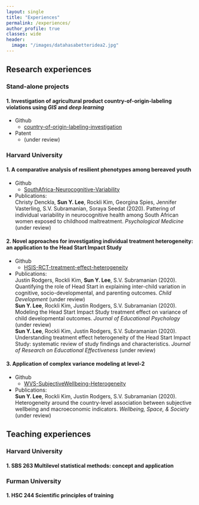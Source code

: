 ```yaml
---
layout: single
title: "Experiences"
permalink: /experiences/
author_profile: true
classes: wide
header:
  image: "/images/datahasabetteridea2.jpg"
---
```

## Research experiences
### Stand-alone projects
#### 1. Investigation of agricultural product country-of-origin-labeling violations using *GIS* and *deep learning*
* Github
  * [country-of-origin-labeling-investigation](https://github.com/sunyeoplee/country-of-origin-labeling-investigation)
* Patent
  * (under review)

### Harvard University
#### 1. A comparative analysis of resilient phenotypes among bereaved youth 
* Github
  * [SouthAfrica-Neurocognitive-Variability](https://github.com/sunyeoplee/SouthAfrica-Neurocognitive-Variability)
* Publications:  
Christy Denckla, **Sun Y. Lee**, Rockli Kim,  Georgina Spies, Jennifer Vasterling, S.V. Subramanian, Soraya Seedat (2020). Pattering of individual variability in neurocognitive health among South African women exposed to childhood maltreatment. *Psychological Medicine* (under review)

#### 2. Novel approaches for investigating individual treatment heterogeneity: an application to the Head Start Impact Study  
* Github
  * [HSIS-RCT-treatment-effect-heterogeneity](https://github.com/sunyeoplee/HSIS-RCT-treatment-effect-heterogeneity)
* Publications:  
Justin Rodgers, Rockli Kim, **Sun Y. Lee**, S.V. Subramanian (2020). Quantifying the role of Head Start in explaining inter-child variation in cognitive, socio-developmental, and parenting outcomes. *Child Development* (under review)  
**Sun Y. Lee**, Rockli Kim, Justin Rodgers, S.V. Subramanian (2020). Modeling the Head Start Impact Study treatment effect on variance of child developmental outcomes. *Journal of Educational Psychology* (under review)  
**Sun Y. Lee**, Rockli Kim, Justin Rodgers, S.V. Subramanian (2020). Understanding treatment effect heterogeneity of the Head Start Impact Study: systematic review of study findings and characteristics. *Journal of Research on Educational Effectiveness* (under review)

#### 3. Application of complex variance modeling at level-2
* Github
  * [WVS-SubjectiveWellbeing-Heterogeneity](https://github.com/sunyeoplee/WVS-SubjectiveWellbeing-Heterogeneity)
* Publications:  
**Sun Y. Lee**, Rockli Kim, Justin Rodgers, S.V. Subramanian (2020). Heterogeneity around the country-level association between subjective wellbeing and macroeconomic indicators. *Wellbeing, Space, & Society* (under review)  

## Teaching experiences
### Harvard University
#### 1. SBS 263 Multilevel statistical methods: concept and application  

### Furman University
#### 1. HSC 244 Scientific principles of training



